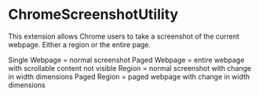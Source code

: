# ChromeScreenshotUtility

This extension allows Chrome users to take a screenshot of the current webpage. Either a region or the entire page.

Single Webpage = normal screenshot
Paged Webpage = entire webpage with scrollable content not visible
Region = normal screenshot with change in width dimensions
Paged Region = paged webpage with change in width dimensions
